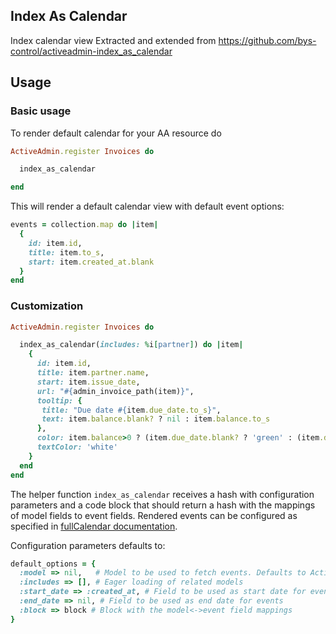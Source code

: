 ## Index As Calendar
Index calendar view
Extracted and extended from https://github.com/bys-control/activeadmin-index_as_calendar
## Usage

### Basic usage

To render default calendar for your AA resource do

```RUBY
ActiveAdmin.register Invoices do

  index_as_calendar

end
```

This will render a default calendar view with default event options:
```RUBY
events = collection.map do |item|
  {
    id: item.id,
    title: item.to_s,
    start: item.created_at.blank
  }
end
```

### Customization

```RUBY
ActiveAdmin.register Invoices do

  index_as_calendar(includes: %i[partner]) do |item|
    {
      id: item.id,
      title: item.partner.name,
      start: item.issue_date,
      url: "#{admin_invoice_path(item)}",
      tooltip: {
       title: "Due date #{item.due_date.to_s}",
       text: item.balance.blank? ? nil : item.balance.to_s
      },
      color: item.balance>0 ? (item.due_date.blank? ? 'green' : (item.due_date <= DateTime.now.beginning_of_day ? 'red' : 'olive' )) : 'green',
      textColor: 'white'
    }
  end
end
```

The helper function `index_as_calendar` receives a hash with configuration parameters and a code block that should return a hash with the mappings of model fields to event fields. Rendered events can be configured as specified in [fullCalendar documentation](http://fullcalendar.io/docs/event_data/Event_Object/).

Configuration parameters defaults to:

```RUBY
default_options = {
  :model => nil,   # Model to be used to fetch events. Defaults to ActiveAdmin resource model.
  :includes => [], # Eager loading of related models
  :start_date => :created_at, # Field to be used as start date for events
  :end_date => nil, # Field to be used as end date for events
  :block => block # Block with the model<->event field mappings
}
```